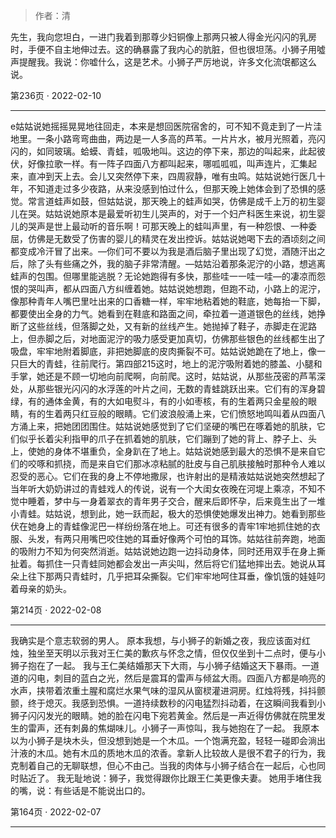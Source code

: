 > 作者：清



先生，我向您坦白，一进门我着到那尊少妇铜像上那两只被人得金光闪闪的乳房时，手便不自主地伸过去。这的确暴露了我内心的肮脏，但也很坦荡。小狮子用噓声提醒我。我说：你嘘什么，这是艺术。小狮子严厉地说，许多文化流氓都这么说。

第236页 · 2022-02-10

- - - -



e姑姑说她摇摇晃晃地往回走，本来是想回医院宿舍的，可不知不竟走到了一片洼地里。一条小路弯弯曲曲，两边是一人多高的芦苇。一片片水，被月光照着，亮闪闪的，如同玻璃。蛤蟆、青蛙，呱吸地叫。这边的停下来，那边的叫起来，此起彼伏，好像拉歌一样。有一阵子四面八方都叫起来，哪呱呱呱，叫声连片，汇集起来，直冲到天上去。会儿又突然停下来，四周寂静，唯有虫鸣。姑姑说她行医几十年，不知道走过多少夜路，从来没感到怕过什么，但那天晚上她体会到了恐惧的感觉。常言道蛙声如鼓，但姑姑说，那天晚上的蛙声如哭，仿佛是成千上万的初生婴儿在哭。姑姑说她原本是最爱听初生儿哭声的，对于一个妇产科医生来说，初生婴儿的哭声是世上最动听的音乐啊！可那天晚上的蛙叫声里，有一种怨恨、一种委屈，仿佛是无数受了伤害的婴儿的精灵在发出控诉。姑姑说她喝下去的酒顷刻之间都变成冷汗冒了出来。—你们可不要以为我是酒后脑子里出现了幻觉，酒随汗出之后，除了头有些痛之外，我的脑子非常清醒。—姑姑沿着那条泥泞的小路，想逃离蛙声的包围。但哪里能逃脱？无论她跑得有多快，那些哇一一哇一哇—的凄凉而怨恨的哭叫声，都从四面八方纠缠着她。姑姑说她想跑，但跑不动，小路上的泥泞，像那种青年人嘴巴里吐出来的口香糖一样，牢牢地粘着她的鞋底，她每抬一下脚，都要使出全身的力气。她看到在鞋底和路面之间，牵拉着一道道银色的丝线，她挣断了这些丝线，但落脚之处，又有新的丝线产生。她抛掉了鞋子，赤脚走在泥路上，但赤脚之后，对地面泥泞的吸力感受更加真切，仿佛那些银色的丝线都生出了吸盘，牢牢地附着脚底，非把她脚底的皮肉撕裂不可。姑姑说她跪在了地上，像一只巨大的青蛙，往前爬行。第四部215这时，地上的泥泞吸附着她的膝盖、小腿和手掌，她还是不顾一切地向前爬啊，向前爬。这时，姑姑说，从那些茂密的芦苇深处，从那些银光闪闪的水浮莲的叶片之间，无数的青蛙跳跃出来。它们有的浑身碧绿，有的通体金黄，有的大如电熨斗，有的小如枣核，有的生着两只金星般的眼睛，有的生着两只红豆般的眼睛。它们波浪般涌上来，它们愤怒地鸣叫着从四面八方涌上来，把她团团围住。姑姑说她感觉到了它们坚硬的嘴巴在啄着她的肌肤，它们似乎长着尖利指甲的爪子在抓着她的肌肤，它们蹦到了她的背上、脖子上、头上，使她的身体不堪重负，全身趴在了地上。姑姑说她感到最大的恐惧不是来自它们的咬啄和抓挠，而是来自它们那冰凉粘腻的肚皮与自己肌肤接触时那种令人难以忍受的恶心。它们在我的身上不停地撒尿，也许射出的是精液姑姑说她突然想起了当年听大奶奶讲过的青蛙戏人的传说，说有一个大闺女夜晚在河堤上乘凉，不知不觉中睡着，梦中与一身着翠衣的青年男子交合，醒来后即怀孕，后来竟生出了一堆小青蛙。姑姑说，想到此，她一跃而起，极大的恐惧使她爆发出神力。她看到那些伏在她身上的青蛙像泥巴一样纷纷落在地上。可还有很多的青牢1牢地抓住她的衣服、头发，有两只用嘴巴咬住她的耳垂好像两个可怕的耳饰。姑姑往前奔跑，地面的吸附力不知为何突然消逝。姑姑说她边跑一边抖动身体，同时还用双手在身上撕扯着。每抓住一只青蛙同她都会发出一声尖叫，然后将它们猛地摔出去。她说从耳朵上往下那两只青蛙时，几乎把耳朵撕裂。它们牢牢地呵住耳垂，像饥饿的娃娃叼着母亲的奶头。

第214页 · 2022-02-08

- - - -



我确实是个意志软弱的男人。
原本我想，与小狮子的新婚之夜，我应该面对红烛，独坐至天明以示我对王仁美的歉疚与怀念之情，但仅仅坐到十二点时，便与小狮子抱在了一起。
我与王仁美结婚那天下大雨，与小狮子结婚这天下暴雨。一道道的闪电，刺目的蓝白之光，然后是震耳的雷声与倾盆大雨。四面八方都是响亮的水声，挟带着浓重土腥和腐烂水果气味的湿风从窗棂灌进洞房。红烛将残，抖抖颤颤，终于熄灭。我感到恐惧。一道持续数秒的闪电猛烈抖动着，在这瞬间我看到小狮子闪闪发光的眼睛。她的脸在闪电下宛若黄金。然后是一声近得仿佛就在院里发生的雷声，还有刺鼻的焦煳味儿。小狮子一声惊叫，我与她抱在了一起。
我原本以为小狮子是块木头，但没想到她是一个木瓜。一个饱满充盈，轻轻一碰即会淌出汁液的木瓜。她有木瓜的质地木瓜的浓香。拿新人比较故人是很不君子的行为，我克制着自己的无聊联想，但心不由己。当我的肉体与小狮子结合在一起后，心也同时贴近了。
我无耻地说：狮子，我觉得跟你比跟王仁美更像夫妻。
她用手堵住我的嘴，说：有些话是不能说出口的。

第164页 · 2022-02-07

- - - -


